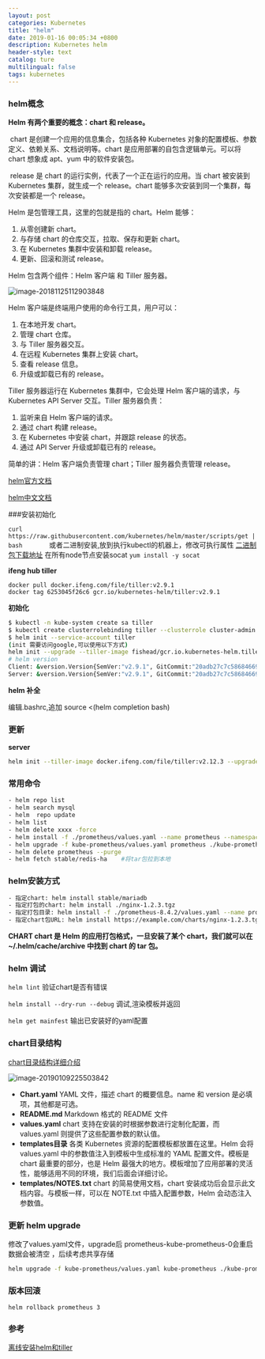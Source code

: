 ```yaml
---
layout: post
categories: Kubernetes
title: "helm"
date: 2019-01-16 00:05:34 +0800
description: Kubernetes helm
header-style: text
catalog: ture
multilingual: false
tags: kubernetes
---
```




### helm概念

**Helm 有两个重要的概念：chart 和 release。**

​        chart 是创建一个应用的信息集合，包括各种 Kubernetes 对象的配置模板、参数定义、依赖关系、文档说明等。chart 是应用部署的自包含逻辑单元。可以将 chart 想象成 apt、yum 中的软件安装包。

​        release 是 chart 的运行实例，代表了一个正在运行的应用。当 chart 被安装到 Kubernetes 集群，就生成一个 release。chart 能够多次安装到同一个集群，每次安装都是一个 release。

Helm 是包管理工具，这里的包就是指的 chart。Helm 能够：

1. 从零创建新 chart。
2. 与存储 chart 的仓库交互，拉取、保存和更新 chart。
3. 在 Kubernetes 集群中安装和卸载 release。
4. 更新、回滚和测试 release。

Helm 包含两个组件：Helm 客户端 和 Tiller 服务器。

![image-20181125112903848](https://llussy.github.io/images/kubernetes/helm/helm-01.png)

Helm 客户端是终端用户使用的命令行工具，用户可以：

1. 在本地开发 chart。
2. 管理 chart 仓库。
3. 与 Tiller 服务器交互。
4. 在远程 Kubernetes 集群上安装 chart。
5. 查看 release 信息。
6. 升级或卸载已有的 release。

Tiller 服务器运行在 Kubernetes 集群中，它会处理 Helm 客户端的请求，与 Kubernetes API Server 交互。Tiller 服务器负责：

1. 监听来自 Helm 客户端的请求。
2. 通过 chart 构建 release。
3. 在 Kubernetes 中安装 chart，并跟踪 release 的状态。
4. 通过 API Server 升级或卸载已有的 release。

简单的讲：Helm 客户端负责管理 chart；Tiller 服务器负责管理 release。


[helm官方文档](https://docs.helm.sh/)                       

[helm中文文档](https://whmzsu.github.io/helm-doc-zh-cn/)

###安装初始化

```curl https://raw.githubusercontent.com/kubernetes/helm/master/scripts/get | bash       ```
  或者二进制安装,放到执行kubectl的机器上，修改可执行属性      [二进制包下载地址](https://github.com/helm/helm/releases)
在所有node节点安装socat ```yum install -y socat```

**ifeng hub tiller**

```
docker pull docker.ifeng.com/file/tiller:v2.9.1
docker tag 6253045f26c6 gcr.io/kubernetes-helm/tiller:v2.9.1
```

**初始化**

```bash
$ kubectl -n kube-system create sa tiller
$ kubectl create clusterrolebinding tiller --clusterrole cluster-admin --serviceaccount=kube-system:tiller
$ helm init --service-account tiller
(init 需要访问google,可以使用以下方式)
helm init --upgrade --tiller-image fishead/gcr.io.kubernetes-helm.tiller:v2.11.0 
# helm version
Client: &version.Version{SemVer:"v2.9.1", GitCommit:"20adb27c7c5868466912eebdf6664e7390ebe710", GitTreeState:"clean"}
Server: &version.Version{SemVer:"v2.9.1", GitCommit:"20adb27c7c5868466912eebdf6664e7390ebe710", GitTreeState:"clean"}
```

**helm 补全**

编辑.bashrc,追加 source <(helm completion bash)
### 更新

**server**

```bash
helm init --tiller-image docker.ifeng.com/file/tiller:v2.12.3 --upgrade
```

### 常用命令

```bash
- helm repo list
- helm search mysql
- helm  repo update
- helm list
- helm delete xxxx -force
- helm install -f ./prometheus/values.yaml --name prometheus --namespace=monitoring ./prometheus
- helm upgrade -f kube-prometheus/values.yaml prometheus ./kube-prometheus/
- helm delete prometheus --purge
- helm fetch stable/redis-ha    #将tar包拉到本地
```
### helm安装方式

```bash
- 指定chart: helm install stable/mariadb
- 指定打包的chart: helm install ./nginx-1.2.3.tgz 
- 指定打包目录: helm install -f ./prometheus-8.4.2/values.yaml --name prometheus --namespace=monitoring ./prometheus-8.4.2/
- 指定chart包URL: helm install https://example.com/charts/nginx-1.2.3.tgz
```

**CHART chart 是 Helm 的应用打包格式，一旦安装了某个 chart，我们就可以在 ~/.helm/cache/archive 中找到 chart 的 tar 包。**

### **helm 调试**

`helm lint`      验证chart是否有错误

`helm install --dry-run --debug`    调试,渲染模板并返回

`helm get mainfest`    输出已安装好的yaml配置

### chart目录结构
[chart目录结构详细介绍](https://mp.weixin.qq.com/s?__biz=MzIwMTM5MjUwMg==&mid=2653588705&idx=1&sn=5d960e522fa40ffbb3f622679f3d1392&chksm=8d3084f8ba470deefcc11fd247c6a6bbf015cfe85063cf6a7c6ca41a41fbd6b40ff172e3ca28&scene=21#wechat_redirect)

![image-20190109225503842](https://llussy.github.io/images/kubernetes/helm/helm-chart.png)


- **Chart.yaml** YAML 文件，描述 chart 的概要信息。name 和 version 是必填项，其他都是可选。
- **README.md** Markdown 格式的 README 文件
- **values.yaml** chart 支持在安装的时根据参数进行定制化配置，而 values.yaml 则提供了这些配置参数的默认值。
- **templates目录**  各类 Kubernetes 资源的配置模板都放置在这里。Helm 会将 values.yaml 中的参数值注入到模板中生成标准的 YAML 配置文件。模板是 chart 最重要的部分，也是 Helm 最强大的地方。模板增加了应用部署的灵活性，能够适用不同的环境，我们后面会详细讨论。
- **templates/NOTES.txt** chart 的简易使用文档，chart 安装成功后会显示此文档内容。与模板一样，可以在 NOTE.txt 中插入配置参数，Helm 会动态注入参数值。


### 更新  helm upgrade  
修改了values.yaml文件，upgrade后 prometheus-kube-prometheus-0会重启  数据会被清空 ，后续考虑共享存储
```bash
helm upgrade -f kube-prometheus/values.yaml kube-prometheus ./kube-prometheus/
```
### 版本回滚
```
helm rollback prometheus 3
```

### 参考

[离线安装helm和tiller](https://www.kubernetes.org.cn/5030.html)

